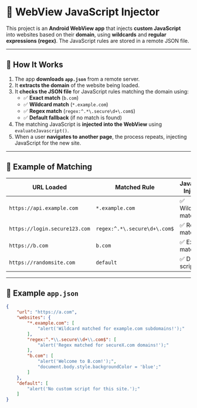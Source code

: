 # 🚀 WebView JavaScript Injector

This project is an **Android WebView app** that injects **custom JavaScript** into websites based on their **domain**, using **wildcards** and **regular expressions (regex)**. The JavaScript rules are stored in a remote JSON file.

---

## 🔹 How It Works

1. The app **downloads `app.json`** from a remote server.
2. It **extracts the domain** of the website being loaded.
3. It **checks the JSON file** for JavaScript rules matching the domain using:
   - ✅ **Exact match** (`b.com`)
   - ✅ **Wildcard match** (`*.example.com`)
   - ✅ **Regex match** (`regex:^.*\.secure\d+\.com$`)
   - ✅ **Default fallback** (if no match is found)
4. The matching JavaScript is **injected into the WebView** using `evaluateJavascript()`.
5. When a user **navigates to another page**, the process repeats, injecting JavaScript for the new site.

---

## 📂 Example of Matching

| URL Loaded                   | Matched Rule                  | JavaScript Injected        |
|------------------------------|------------------------------|---------------------------|
| `https://api.example.com`    | `*.example.com`              | ✅ Wildcard matched       |
| `https://login.secure123.com` | `regex:^.*\.secure\d+\.com$` | ✅ Regex matched         |
| `https://b.com`              | `b.com`                      | ✅ Exact match           |
| `https://randomsite.com`     | `default`                    | ✅ Default script        |

---

## 📂 Example `app.json`

```json
{
    "url": "https://a.com",
    "websites": {
        "*.example.com": [
            "alert('Wildcard matched for example.com subdomains!');"
        ],
        "regex:^.*\\.secure\\d+\\.com$": [
            "alert('Regex matched for secureX.com domains!');"
        ],
        "b.com": [
            "alert('Welcome to B.com!');",
            "document.body.style.backgroundColor = 'blue';"
        ]
    },
    "default": [
        "alert('No custom script for this site.');"
    ]
}
